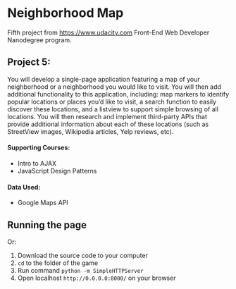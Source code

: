 # Neighborhood Map

Fifth project from https://www.udacity.com Front-End Web Developer Nanodegree program.

## Project 5:

You will develop a single-page application featuring a map of your neighborhood or a neighborhood you would like to visit. You will then add additional functionality to this application, including: map markers to identify popular locations or places you’d like to visit, a search function to easily discover these locations, and a listview to support simple browsing of all locations. You will then research and implement third-party APIs that provide additional information about each of these locations (such as StreetView images, Wikipedia articles, Yelp reviews, etc).

#### Supporting Courses:
* Intro to AJAX
* JavaScript Design Patterns

#### Data Used:
* Google Maps API

<!-- * TODO: Some other -->
<!-- Helpful Resources
None of these are required, but they may be helpful.
* Foursquare API
* MediaWikiAPI for Wikipedia
* Google Maps Street View Service
* Google Maps
* Project 5 Overview WebCast
* Knockout JS Tutorials
* Todo MVC Knockout Example -->

## Running the page
<!-- TODO: Live site [link here](http://desinni.github.io/TO-DO) -->

Or:

1. Download the source code to your computer
2. `cd` to the folder of the game
3. Run command `python -m SimpleHTTPServer`
4. Open localhost `http://0.0.0.0:8000/` on your browser
